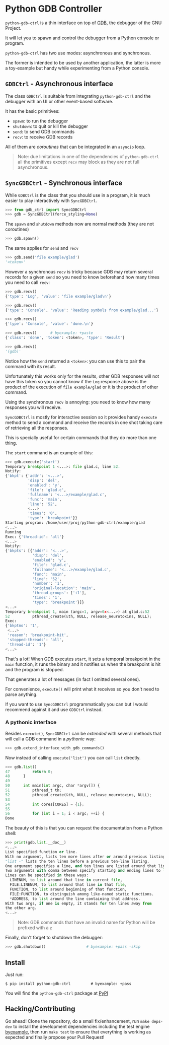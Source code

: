 # Python GDB Controller

``python-gdb-ctrl`` is a thin interface on top of
[GDB](https://sourceware.org/gdb/), the debugger of the GNU Project.

It will let you to spawn and control the debugger from a Python console
or program.

``python-gdb-ctrl`` has two use modes: asynchronous and
synchronous.

The former is intended to be used by another application, the latter is
more a toy-example but handy while experimenting from a Python console.

## ``GDBCtrl`` - Asynchronous interface

The class ``GDBCtrl`` is suitable from integrating
``python-gdb-ctrl`` and the debugger with an UI
or other event-based software.

It has the basic primitives:
 - ``spawn``: to run the debugger
 - ``shutdown``: to quit or kill the debugger
 - ``send``: to send GDB commands
 - ``recv``: to receive GDB records

All of them are *coroutines* that can be integrated in an
``asyncio`` loop.

> Note: due limitations in one of the dependencies of
> ``python-gdb-ctrl`` all the primitives except ``recv``
> may block as they are not full asynchronous.


## ``SyncGDBCtrl`` - Synchronous interface

While ``GDBCtrl`` is the class that you should use in a program, it is
much easier to play interactively with ``SyncGDBCtrl``.

```python
>>> from gdb_ctrl import SyncGDBCtrl
>>> gdb = SyncGDBCtrl(force_styling=None)
```

The ``spawn`` and ``shutdown`` methods now are normal methods (they
are not coroutines)

```python
>>> gdb.spawn()
```

The same applies for ``send`` and ``recv``

```python
>>> gdb.send('file example/glad')
'<token>'
```

However a synchronous ``recv`` is tricky because GDB may return several
records for a given ``send`` so you need to know beforehand how many
times you need to call ``recv``:

```python
>>> gdb.recv()
{'type': 'Log', 'value': 'file example/glad\n'}

>>> gdb.recv()
{'type': 'Console', 'value': 'Reading symbols from example/glad...'}

>>> gdb.recv()
{'type': 'Console', 'value': 'done.\n'}

>>> gdb.recv()      # byexample: +paste
{'class': 'done', 'token': <token>, 'type': 'Result'}

>>> gdb.recv()
'(gdb)'
```

Notice how the ``send`` returned a ``<token>``: you can use
this to pair the command with its result.

Unfortunately this works only for the results, other GDB responses
will not have this token so you cannot know if the ``Log`` response
above is the product of the execution of ``file example/glad`` or
it is the product of other command.

Using the synchronous ``recv`` is annoying: you need to know
how many responses you will receive.

``SyncGDBCtrl`` is mostly for interactive session so it provides handy
``execute`` method to send a command and receive the records in one
shot taking care of retrieving all the responses.

This is specially useful for certain commands that they do more
than one thing.

The ``start`` command is an example of this:

```python
>>> gdb.execute('start')
Temporary breakpoint 1 <...>: file glad.c, line 52.
Notify:
{'bkpt': {'addr': '<...>',
          'disp': 'del',
          'enabled': 'y',
          'file': 'glad.c',
          'fullname': '<...>/example/glad.c',
          'func': 'main',
          'line': '52',
          <...>
          'times': '0',
          'type': 'breakpoint'}}
Starting program: /home/user/proj/python-gdb-ctrl/example/glad
<...>
Running
Exec: {'thread-id': 'all'}
<...>
Notify:
{'bkpts': [{'addr': '<...>',
            'disp': 'del',
            'enabled': 'y',
            'file': 'glad.c',
            'fullname': '<...>/example/glad.c',
            'func': 'main',
            'line': '52',
            'number': '1',
            'original-location': 'main',
            'thread-groups': ['i1'],
            'times': '1',
            'type': 'breakpoint'}]}
<...>
Temporary breakpoint 1, main (argc=1, argv=0x<...>) at glad.c:52
52          pthread_create(&th, NULL, release_neurotoxins, NULL);
Exec:
{'bkptno': '1',
 <...>
 'reason': 'breakpoint-hit',
 'stopped-threads': 'all',
 'thread-id': '1'}
<...>
```

That's a lot! When GDB executes ``start``, it sets a temporal breakpoint
in the `main` function, it runs the binary and it notifies us when the
breakpoint is hit and the program is stopped.

That generates a lot of messages (in fact I omitted several ones).

For convenience, ``execute()`` will print what it receives so you don't
need to parse anything.

If you want to use ``SyncGDBCtrl`` programmatically you can but I would
recommend against it and use ``GDBCtrl`` instead.

### A pythonic interface

Besides ``execute()``, ``SyncGDBCtrl`` can be *extended* with several
methods that will call a GDB command in a *pythonic* way:

```python
>>> gdb.extend_interface_with_gdb_commands()
```

Now instead of calling ``execute('list')`` you can call ``list`` directly.

```python
>>> gdb.list()
47          return 0;
48      }
49
50      int main(int argc, char *argv[]) {
51          pthread_t th;
52          pthread_create(&th, NULL, release_neurotoxins, NULL);
53
54          int cores[CORES] = {1};
55
56          for (int i = 1; i < argc; ++i) {
Done
```

The beauty of this is that you can request the documentation from
a Python shell:

```python
>>> print(gdb.list.__doc__)
<...>
List specified function or line.
With no argument, lists ten more lines after or around previous listing.
"list -" lists the ten lines before a previous ten-line listing.
One argument specifies a line, and ten lines are listed around that line.
Two arguments with comma between specify starting and ending lines to list.
Lines can be specified in these ways:
  LINENUM, to list around that line in current file,
  FILE:LINENUM, to list around that line in that file,
  FUNCTION, to list around beginning of that function,
  FILE:FUNCTION, to distinguish among like-named static functions.
  *ADDRESS, to list around the line containing that address.
With two args, if one is empty, it stands for ten lines away from
the other arg.
<...>
```

> Note: GDB commands that have an invalid name for Python will be prefixed
> with a `z`

Finally, don't forget to shutdown the debugger:

```python
>>> gdb.shutdown()                  # byexample: +pass -skip
```

## Install

Just run:

```
$ pip install python-gdb-ctrl         # byexample: +pass
```

You will find the `python-gdb-ctrl` package at [PyPI](https://pypi.python.org/pypi/python-gdb-ctrl)

## Hacking/Contributing

Go ahead! Clone the repository, do a small fix/enhancement, run `make deps-dev`
to install the development dependencies including the test engine
[byexample](https://byexamples.github.io), then run `make test` to
ensure that everything is working as expected and finally
propose your Pull Request!
